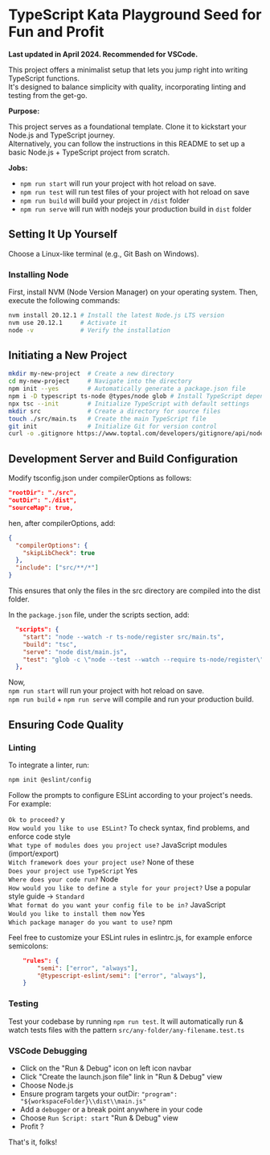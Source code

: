 # TypeScript Kata Playground Seed for Fun and Profit

**Last updated in April 2024. Recommended for VSCode.**

This project offers a minimalist setup that lets you jump right into writing TypeScript functions.  
It's designed to balance simplicity with quality, incorporating linting and testing from the get-go.



**Purpose:**

This project serves as a foundational template. Clone it to kickstart your Node.js and TypeScript journey.  
Alternatively, you can follow the instructions in this README to set up a basic Node.js + TypeScript project from scratch.


**Jobs:**
- `npm run start` will run your project with hot reload on save.
- `npm run test`  will run test files of your project with hot reload on save
- `npm run build` will build your project in `/dist` folder
- `npm run serve` will run with nodejs your production build in `dist` folder

## Setting It Up Yourself

Choose a Linux-like terminal (e.g., Git Bash on Windows).

### Installing Node

First, install NVM (Node Version Manager) on your operating system. Then, execute the following commands:
```sh
nvm install 20.12.1 # Install the latest Node.js LTS version
nvm use 20.12.1     # Activate it
node -v             # Verify the installation
```

## Initiating a New Project

```sh
mkdir my-new-project  # Create a new directory
cd my-new-project     # Navigate into the directory
npm init --yes        # Automatically generate a package.json file
npm i -D typescript ts-node @types/node glob # Install TypeScript dependencies
npx tsc --init        # Initialize TypeScript with default settings
mkdir src             # Create a directory for source files
touch ./src/main.ts   # Create the main TypeScript file
git init              # Initialize Git for version control
curl -o .gitignore https://www.toptal.com/developers/gitignore/api/node # Generate a .gitignore file for Node projects
```

## Development Server and Build Configuration

Modify tsconfig.json under compilerOptions as follows:

```json
"rootDir": "./src",
"outDir": "./dist",
"sourceMap": true,
 ```

hen, after compilerOptions, add:

```json
{
  "compilerOptions": {
    "skipLibCheck": true
  },
  "include": ["src/**/*"]
}

```
This ensures that only the files in the src directory are compiled into the dist folder.

In the `package.json` file, under the scripts section, add:
```json
  "scripts": {
    "start": "node --watch -r ts-node/register src/main.ts",
    "build": "tsc",
    "serve": "node dist/main.js",
    "test": "glob -c \"node --test --watch --require ts-node/register\" \"./src/**/*.ts\""
  },
```

Now,  
`npm run start` will run your project with hot reload on save.  
`npm run build` + `npm run serve` will compile and run your production build.


## Ensuring Code Quality

### Linting

To integrate a linter, run:
```sh
npm init @eslint/config
```

Follow the prompts to configure ESLint according to your project's needs. For example:

`Ok to proceed?` y  
`How would you like to use ESLint?` To check syntax, find problems, and enforce code style  
`What type of modules does you project use?` JavaScript modules (import/export)  
`Witch framework does your project use?` None of these  
`Does your project use TypeScript` Yes  
`Where does your code run?` Node  
`How would you like to define a style for your project?` Use a popular style guide -> `Standard`  
`What format do you want your config file to be in?` JavaScript  
`Would you like to install them now` Yes  
`Which package manager do you want to use?` npm  

Feel free to customize your ESLint rules in eslintrc.js, for example enforce semicolons:
```json
    "rules": {
        "semi": ["error", "always"],
        "@typescript-eslint/semi": ["error", "always"],
    }
```

### Testing

Test your codebase by running `npm run test`.
It will automatically run & watch tests files with the pattern `src/any-folder/any-filename.test.ts`

### VSCode Debugging

- Click on the "Run & Debug" icon on left icon navbar
- Click "Create the launch.json file" link in "Run & Debug" view
- Choose Node.js
- Ensure program targets your outDir:  `"program": "${workspaceFolder}\\dist\\main.js"`
- Add a `debugger` or a break point anywhere in your code
- Choose `Run Script: start` "Run & Debug" view
- Profit ?


That's it, folks!